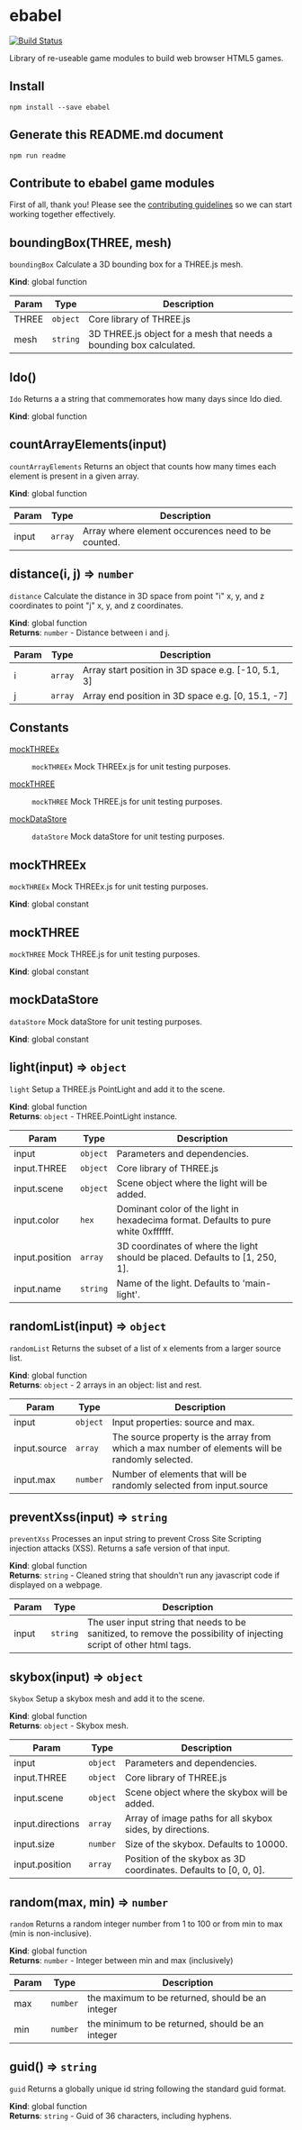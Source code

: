 # ebabel
[![Build Status](https://travis-ci.org/ebabel-eu/ebabel.svg?branch=master)](https://travis-ci.org/ebabel-eu/ebabel)

Library of re-useable game modules to build web browser HTML5 games.

## Install
```
npm install --save ebabel
```

## Generate this README.md document
```
npm run readme
```

## Contribute to ebabel game modules
First of all, thank you! Please see the [contributing guidelines](CONTRIBUTING.md) so we can start working together effectively.



<a name="boundingBox"></a>

## boundingBox(THREE, mesh)
`boundingBox`Calculate a 3D bounding box for a THREE.js mesh.

**Kind**: global function  

| Param | Type | Description |
| --- | --- | --- |
| THREE | <code>object</code> | Core library of THREE.js |
| mesh | <code>string</code> | 3D THREE.js object for a mesh that needs a bounding box calculated. |



<a name="Ido"></a>

## Ido()
`Ido`Returns a a string that commemorates how many days since Ido died.

**Kind**: global function  


<a name="countArrayElements"></a>

## countArrayElements(input)
`countArrayElements`Returns an object that counts how many times each element is present in a given array.

**Kind**: global function  

| Param | Type | Description |
| --- | --- | --- |
| input | <code>array</code> | Array where element occurences need to be counted. |



<a name="distance"></a>

## distance(i, j) ⇒ <code>number</code>
`distance`Calculate the distance in 3D space from point "i" x, y, and z coordinates to point "j" x, y, and z coordinates.

**Kind**: global function  
**Returns**: <code>number</code> - Distance between i and j.  

| Param | Type | Description |
| --- | --- | --- |
| i | <code>array</code> | Array start position in 3D space e.g. [-10, 5.1, 3] |
| j | <code>array</code> | Array end position in 3D space e.g. [0, 15.1, -7] |



## Constants

<dl>
<dt><a href="#mockTHREEx">mockTHREEx</a></dt>
<dd><p><code>mockTHREEx</code>
Mock THREEx.js for unit testing purposes.</p>
</dd>
<dt><a href="#mockTHREE">mockTHREE</a></dt>
<dd><p><code>mockTHREE</code>
Mock THREE.js for unit testing purposes.</p>
</dd>
<dt><a href="#mockDataStore">mockDataStore</a></dt>
<dd><p><code>dataStore</code>
Mock dataStore for unit testing purposes.</p>
</dd>
</dl>

<a name="mockTHREEx"></a>

## mockTHREEx
`mockTHREEx`Mock THREEx.js for unit testing purposes.

**Kind**: global constant  
<a name="mockTHREE"></a>

## mockTHREE
`mockTHREE`Mock THREE.js for unit testing purposes.

**Kind**: global constant  
<a name="mockDataStore"></a>

## mockDataStore
`dataStore`Mock dataStore for unit testing purposes.

**Kind**: global constant  


<a name="light"></a>

## light(input) ⇒ <code>object</code>
`light`Setup a THREE.js PointLight and add it to the scene.

**Kind**: global function  
**Returns**: <code>object</code> - THREE.PointLight instance.  

| Param | Type | Description |
| --- | --- | --- |
| input | <code>object</code> | Parameters and dependencies. |
| input.THREE | <code>object</code> | Core library of THREE.js |
| input.scene | <code>object</code> | Scene object where the light will be added. |
| input.color | <code>hex</code> | Dominant color of the light in hexadecima format. Defaults to pure white 0xffffff. |
| input.position | <code>array</code> | 3D coordinates of where the light should be placed. Defaults to [1, 250, 1]. |
| input.name | <code>string</code> | Name of the light. Defaults to 'main-light'. |



<a name="randomList"></a>

## randomList(input) ⇒ <code>object</code>
`randomList`Returns the subset of a list of x elements from a larger source list.

**Kind**: global function  
**Returns**: <code>object</code> - 2 arrays in an object: list and rest.  

| Param | Type | Description |
| --- | --- | --- |
| input | <code>object</code> | Input properties: source and max. |
| input.source | <code>array</code> | The source property is the array from which a max number of elements will be randomly selected. |
| input.max | <code>number</code> | Number of elements that will be randomly selected from input.source |



<a name="preventXss"></a>

## preventXss(input) ⇒ <code>string</code>
`preventXss`Processes an input string to prevent Cross Site Scripting injection attacks (XSS). Returns a safe version of that input.

**Kind**: global function  
**Returns**: <code>string</code> - Cleaned string that shouldn't run any javascript code if displayed on a webpage.  

| Param | Type | Description |
| --- | --- | --- |
| input | <code>string</code> | The user input string that needs to be sanitized, to remove the possibility of injecting script of other html tags. |



<a name="skybox"></a>

## skybox(input) ⇒ <code>object</code>
`Skybox`Setup a skybox mesh and add it to the scene.

**Kind**: global function  
**Returns**: <code>object</code> - Skybox mesh.  

| Param | Type | Description |
| --- | --- | --- |
| input | <code>object</code> | Parameters and dependencies. |
| input.THREE | <code>object</code> | Core library of THREE.js |
| input.scene | <code>object</code> | Scene object where the skybox will be added. |
| input.directions | <code>array</code> | Array of image paths for all skybox sides, by directions. |
| input.size | <code>number</code> | Size of the skybox. Defaults to 10000. |
| input.position | <code>array</code> | Position of the skybox as 3D coordinates. Defaults to [0, 0, 0]. |



<a name="random"></a>

## random(max, min) ⇒ <code>number</code>
`random`Returns a random integer number from 1 to 100 or from min to max (min is non-inclusive).

**Kind**: global function  
**Returns**: <code>number</code> - Integer between min and max (inclusively)  

| Param | Type | Description |
| --- | --- | --- |
| max | <code>number</code> | the maximum to be returned, should be an integer |
| min | <code>number</code> | the minimum to be returned, should be an integer |



<a name="guid"></a>

## guid() ⇒ <code>string</code>
`guid`Returns a globally unique id string following the standard guid format.

**Kind**: global function  
**Returns**: <code>string</code> - Guid of 36 characters, including hyphens.  


